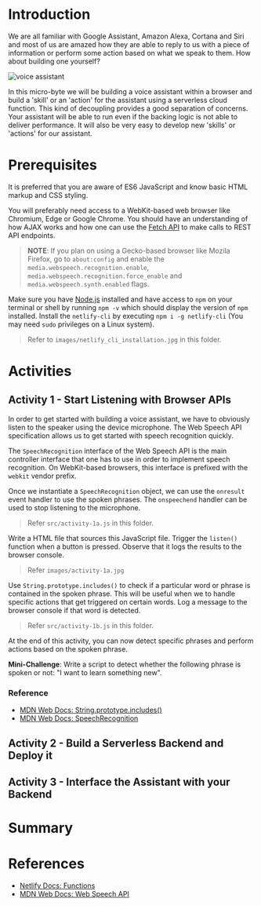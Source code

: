 # Introduction

We are all familiar with Google Assistant, Amazon Alexa, Cortana and Siri and most of us are amazed how they are able to reply to us with a piece of information or perform some action based on what we speak to them. How about building one yourself?

![voice assistant](https://www.witlingo.com/wp-content/uploads/2019/04/logo_platforms_640_300.png)

In this micro-byte we will be building a voice assistant within a browser and build a 'skill' or an 'action' for the assistant using a serverless cloud function. This kind of decoupling provides a good separation of concerns. Your assistant will be able to run even if the backing logic is not able to deliver performance. It will also be very easy to develop new 'skills' or 'actions' for our assistant.

# Prerequisites

It is preferred that you are aware of ES6 JavaScript and know basic HTML markup and CSS styling.

You will preferably need access to a WebKit-based web browser like Chromium, Edge or Google Chrome. You should have an understanding of how AJAX works and how one can use the [Fetch API](https://developer.mozilla.org/en-US/docs/Web/API/Fetch_API) to make calls to REST API endpoints.

> **NOTE**: If you plan on using a Gecko-based browser like Mozila Firefox, go to `about:config` and enable the `media.webspeech.recognition.enable`, `media.webspeech.recognition.force_enable` and `media.webspeech.synth.enabled` flags.

Make sure you have [Node.js](https://nodejs.org/en/download/) installed and have access to `npm` on your terminal or shell by running `npm -v` which should display the version of `npm` installed. Install the `netlify-cli` by executing `npm i -g netlify-cli` (You may need `sudo` privileges on a Linux system).

> Refer to `images/netlify_cli_installation.jpg` in this folder.

# Activities

## Activity 1 - Start Listening with Browser APIs

In order to get started with building a voice assistant, we have to obviously listen to the speaker using the device microphone. The Web Speech API specification allows us to get started with speech recognition quickly.

The `SpeechRecognition` interface of the Web Speech API is the main controller interface that one has to use in order to implement speech recognition. On WebKit-based browsers, this interface is prefixed with the `webkit` vendor prefix.

Once we instantiate a `SpeechRecognition` object, we can use the `onresult` event handler to use the spoken phrases. The `onspeechend` handler can be used to stop listening to the microphone.

> Refer `src/activity-1a.js` in this folder.

Write a HTML file that sources this JavaScript file. Trigger the `listen()` function when a button is pressed. Observe that it logs the results to the browser console.

> Refer `images/activity-1a.jpg`

Use `String.prototype.includes()` to check if a particular word or phrase is contained in the spoken phrase. This will be useful when we to handle specific actions that get triggered on certain words. Log a message to the browser console if that word is detected.

> Refer `src/activity-1b.js` in this folder.

At the end of this activity, you can now detect specific phrases and perform actions based on the spoken phrase. 

**Mini-Challenge**: Write a script to detect whether the following phrase is spoken or not: "I want to learn something new".

### Reference

- [MDN Web Docs: String.prototype.includes()](https://developer.mozilla.org/en-US/docs/Web/JavaScript/Reference/Global_Objects/String/includes)
- [MDN Web Docs: SpeechRecognition](https://developer.mozilla.org/en-US/docs/Web/API/SpeechRecognition)

## Activity 2 - Build a Serverless Backend and Deploy it

## Activity 3 - Interface the Assistant with your Backend

# Summary

# References

- [Netlify Docs: Functions](https://docs.netlify.com/functions/overview/)
- [MDN Web Docs: Web Speech API](https://developer.mozilla.org/en-US/docs/Web/API/Web_Speech_API)
